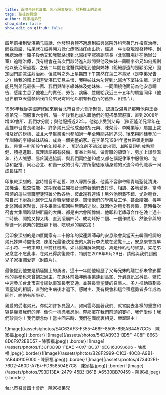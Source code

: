 ```yaml
---
title: 跟隨今時代職事、忠心服事聖徒、積極擺上的勇者
tags: 聖徒的見證
author: 陳家福弟兄
show_date: false
show_edit_on_github: false
---
```


四年前接到受湛弟兄電話、他發現身體不適想到振興醫院外科常弟兄作檢查治療、問我電話、結果就在振興開刀做化療然後痊癒出院，經過一年後發現復發轉移、到榮總治療一陣子後他又和我聯絡想到北醫找李冠德副院長（北醫職場排在他辦公室）追蹤治療，我有機會在首次門診時進入診間與他及姊妹一同聽李弟兄如何規劃他以後治療過程、之後二年間在北醫偶爾見到他與姊妹（鉅細靡遺的照顧弟兄）固定回門診兼注射治療、但意料之外上星期四下午突然在葉三本弟兄（是李弟兄告之）給我的賴上知道受湛已安息主懷、我與姊妹匆匆趕到北醫地下室往生廳、還好能見到弟兄最後一面、我們與陳李緣姊妹及她妹妹、一同圍繞他面前為他安息禱告、感謝主息了他地上的責任、勞苦、病痛、並賜給我近三十五年的屬靈同伴（他過世前13天還頼給我由俞弟兄寄給他以前有我在內的舊照、附照片）。

1986年我從美國進修回來到台北市召會六會所聚會、認識受湛弟兄那時他與王泰德弟兄一同服事六會所、隔一年後我也加入跟他們的配搭學習服事、直到2008年增40會所、我們才分開；與他配搭近22年。他從小受到父母 （陳正隆弟兄早年在高雄市召會長老服事、許多弟兄受他成全如胡元興、陳榮芳、李樂業等）屬靈上裁培及好的榜樣、並且大學畢業後也參加過一年全時間共同追求、後來與同樣參加一年訓練的李緣姊妹結婚、成為一個完整的家。在李弟兄1984年返台帶領走新路時、是第一批所設立的年輕長老 、那時年齡不過30歲出頭、其所呈現的成熟穩健、積極進取、真理話語都有裝備、事奉上熱誠、做青職的領頭羊、另加上謙恭溫和、待人誠懇、易於溝通協調、與我們兩位差10歲又都在講記律軍中服役的、能協和配搭、同心合意、和諧一致的引導六會所聖徒跟隨身體的水流今時代職事一同成長往前！

印象較深刻的、當時福音車老舊、缺人專責保養、他義不容辭帶領青職聖徒清洗、加機油、檢查性能、定期保養並開福音車帶著他們去打球、相調、各地愛筵、當時帶領的這些青職聖徒現雖分散各地、彼此還有連絡！另外他廚藝不錯、尤對麵食、常自己下廚為北醫學生及青職聖徒愛筵、關懷他們的學業及工作、甚至婚姻、每年北醫回娘家聚會、許多畢業生都回味無窮的述説。就因他對麵食有興趣、當時每次召會大集調時擘餅所需的大餅、都是由六會所豫備、他即和老師母合作在晚上過十二時後、開始又捍又烤、直到凌晨四時、成功烤好二個、一個作備用、然後參與的聖徒一同歡樂的把餘麵下煱、吃現煮的麵疙瘩！

另印象深刻的是四區開家有二十餘年的梁連興師母的安息聚會與當天去韓國相調的弟兄姊妹時間衝突，陳弟兄最後決定去的人將行李先放在遊覧車上，安息聚會提早半小時、一結束即上車前往機場，如此圓滿解決問題、真是神給他的智慧。梁老弟兄念念不忘此事、在弟兄得病復原中、特別在2018年9月29日、請他與我們到他兒子家相調愛筵（附照片）。

最後提到他並是積極擺上的勇者，這十一年間他經歷了父母兄妹的離世都未曾影響他的事奉也未曾抱怨過主、在退休前幾年他事業達到高峯、升到資訊室科長、繁忙中還參加台北市召會總執事室長老交通、並兼長青聖徒的召集人、多方推動策劃長青聖徒的相調，直到他生病後才退下。感謝主、我有機會和這位積極勇者多年成為同伴、向他有所學習。

親愛的受湛弟兄，你就如許多見證人、如同雲彩圍著我們、就當脫去各樣的重擔和容易纏累我們的罪、像你一樣憑著忍耐、奔那擺在我們前頭的賽程、我們愛你！我們珍賞你！我們懷念你！當主回來時、我們在國度裏相見、榮耀歸主！

![Image](/assets/photos/E4C63AF3-FB55-468F-8505-8BEAB4457CC5 - 陳家福.jpeg){:.border}
![Image](/assets/photos/54DAB933-BD5F-408F-8663-8D6F972EBD57 - 陳家福.jpeg){:.border}
![Image](/assets/photos/F3CF0D9D-FEAE-4097-BC37-6EC163093896 - 陳家福.jpeg){:.border}
![Image](/assets/photos/B28F2999-C1C3-40C8-A9B1-1AB44910E000 - 陳家福.jpeg){:.border}
![Image](/assets/photos/473402E1-76D2-460D-A7E4-FD858504E7C8 - 陳家福.jpeg){:.border}
![Image](/assets/photos/793D13EA-2479-45B2-B61B-A6530BB70459 - 陳家福.jpeg){:.border}

台北市召會四十會所　陳家福弟兄

